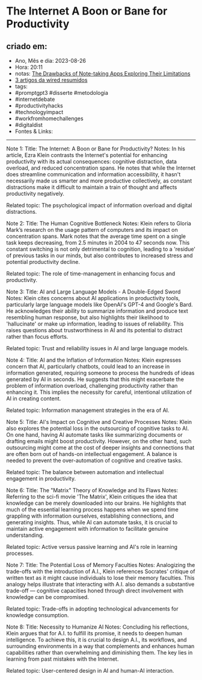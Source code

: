 # The Internet A Boon or Bane for Productivity

## criado em: 
-  Ano, Mês e dia: 2023-08-26
- Hora: 20:11
- notas: [The Drawbacks of Note-taking Apps Exploring Their Limitations](The%20Drawbacks%20of%20Note-taking%20Apps%20Exploring%20Their%20Limitations.md)
- [3 artigos da wired resumidos](../0%20-%20NOTAS%20PASSAGEIRAS/👨🏻‍💻🗃️NOTAS%20PARA%20PROCESSAR/ato_final/3%20artigos%20da%20wired%20resumidos.md)
- tags: 
- #promptgpt3 #disserte #metodologia 
- #internetdebate
- #productivityhacks
- #technologyimpact
- #workfromhomechallenges
- #digitaldist 
- Fontes & Links: 
---

Note 1:
Title: The Internet: A Boon or Bane for Productivity?
Notes: In his article, Ezra Klein contrasts the Internet's potential for enhancing productivity with its actual consequences: cognitive distraction, data overload, and reduced concentration spans. He notes that while the Internet does streamline communication and information accessibility, it hasn't necessarily made us smarter and more productive collectively, as constant distractions make it difficult to maintain a train of thought and affects productivity negatively.

Related topic: The psychological impact of information overload and digital distractions.


Note 2:
Title: The Human Cognitive Bottleneck
Notes: Klein refers to Gloria Mark’s research on the usage pattern of computers and its impact on concentration spans. Mark notes that the average time spent on a single task keeps decreasing, from 2.5 minutes in 2004 to 47 seconds now. This constant switching is not only detrimental to cognition, leading to a 'residue' of previous tasks in our minds, but also contributes to increased stress and potential productivity decline.

Related topic: The role of time-management in enhancing focus and productivity.


Note 3:
Title: AI and Large Language Models - A Double-Edged Sword
Notes: Klein cites concerns about AI applications in productivity tools, particularly large language models like OpenAI's GPT-4 and Google's Bard. He acknowledges their ability to summarize information and produce text resembling human response, but also highlights their likelihood to 'hallucinate' or make up information, leading to issues of reliability. This raises questions about trustworthiness in AI and its potential to distract rather than focus efforts.

Related topic: Trust and reliability issues in AI and large language models.


Note 4:
Title: AI and the Inflation of Information
Notes: Klein expresses concern that AI, particularly chatbots, could lead to an increase in information generated, requiring someone to process the hundreds of ideas generated by AI in seconds. He suggests that this might exacerbate the problem of information overload, challenging productivity rather than enhancing it. This implies the necessity for careful, intentional utilization of AI in creating content.

Related topic: Information management strategies in the era of AI.


Note 5:
Title: AI's Impact on Cognitive and Creative Processes
Notes: Klein also explores the potential loss in the outsourcing of cognitive tasks to AI. On one hand, having AI automate tasks like summarizing documents or drafting emails might boost productivity. However, on the other hand, such outsourcing might come at the cost of deeper insights and connections that are often born out of hands-on intellectual engagement. A balance is needed to prevent the over-automation of cognitive and creative tasks.

Related topic: The balance between automation and intellectual engagement in productivity.

Note 6:
Title: The "Matrix" Theory of Knowledge and Its Flaws
Notes: Referring to the sci-fi movie 'The Matrix', Klein critiques the idea that knowledge can be merely downloaded into our brains. He highlights that much of the essential learning process happens when we spend time grappling with information ourselves, establishing connections, and generating insights. Thus, while AI can automate tasks, it is crucial to maintain active engagement with information to facilitate genuine understanding.

Related topic: Active versus passive learning and AI's role in learning processes.

Note 7: 
Title: The Potential Loss of Memory Faculties
Notes: Analogizing the trade-offs with the introduction of A.I., Klein references Socrates' critique of written text as it might cause individuals to lose their memory faculties. This analogy helps illustrate that interacting with A.I. also demands a substantive trade-off — cognitive capacities honed through direct involvement with knowledge can be compromised.

Related topic: Trade-offs in adopting technological advancements for knowledge consumption.

Note 8:
Title: Necessity to Humanize AI
Notes: Concluding his reflections, Klein argues that for A.I. to fulfill its promise, it needs to deepen human intelligence. To achieve this, it is crucial to design A.I., its workflows, and surrounding environments in a way that complements and enhances human capabilities rather than overwhelming and diminishing them. The key lies in learning from past mistakes with the Internet.

Related topic: User-centered design in AI and human-AI interaction.